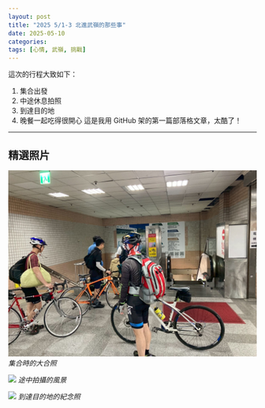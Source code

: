 ```yaml
---
layout: post
title: "2025 5/1-3 北進武嶺的那些事"
date: 2025-05-10
categories: 
tags: [心情, 武嶺, 挑戰]
---
```

這次的行程大致如下：

1. 集合出發
2. 中途休息拍照
3. 到達目的地
4. 晚餐一起吃得很開心
這是我用 GitHub 架的第一篇部落格文章，太酷了！

---

## 精選照片

![](/assets/img/LINE_ALBUM_20250501北進武嶺Day1_250510_1.jpg)
*集合時的大合照*

![](https://你的圖片網址2.jpg)
*途中拍攝的風景*

![](https://你的圖片網址3.jpg)
*到達目的地的紀念照*
